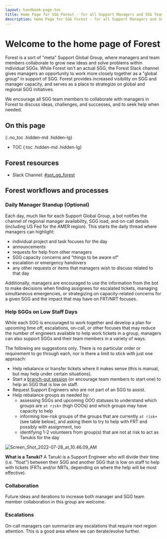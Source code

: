 ```yaml
---
layout: handbook-page-toc
title: Home Page for SGG Forest - for all Support Managers and SGG Team Members
description: Home Page for SGG Forest - for all Support Managers and SGG Team Members
---
```


# Welcome to the home page of Forest 

Forest is a sort of "meta" Support Global Group, where managers and team members collaborate to grow new ideas and solve problems within individual SGGs. While Forest isn't an actual SGG, the Forest Slack channel gives managers an opportunity to work more closely together as a "global group" in support of SGG. Forest provides increased visibility on SGG and manager capacity, and serves as a place to strategize on global and regional SGG initiatives.

We encourage all SGG team members to collaborate with managers in Forest to discuss ideas, challenges, and successes, and to seek help when needed.

## On this page
{:.no_toc .hidden-md .hidden-lg}

- TOC
{:toc .hidden-md .hidden-lg}

## Forest resources

- Slack Channel: [#spt_gg_forest](https://gitlab.slack.com/archives/C03LL7Z2291)

## Forest workflows and processes

### Daily Manager Standup (Optional)
Each day, much like for each Support Global Group, a bot notifies the channel of regional manager availability, SGG load, and on-call details (including US Fed for the AMER region). This starts the daily thread where managers can highlight:
- individual project and task focuses for the day
- announcements
- requests for help from other managers
- SGG capacity concerns and "things to be aware of"
- escalation or emergency handovers
- any other requests or items that managers wish to discuss related to that day

Additionally, managers are encouraged to use the information from the bot to make decisions when finding assignees for escalated tickets, managing simultaneous emergencies, or strategizing on capacity-related concerns for a given SGG and the impact that may have on FRT/NRT focuses.

### Help SGGs on Low Staff Days
While each SGG is encouraged to work together and develop a plan for upcoming time off, escalations, on-call, or other focuses that may reduce the number of engineers available to help work tickets in a group, managers can also support SGGs and their team members in a variety of ways.

The following are suggestions only. There is no particular order or requirement to go through each, nor is there a limit to stick with just one approach:
- Help rebalance or transfer tickets where it makes sense (this is manual, but may help under certain situations).
- Start a [branch-out session](https://about.gitlab.com/handbook/support/support-global-groups/branch-out-sessions.html) (or encourage team members to start one) to help an SGG that is low on staff.
- Request Support Engineers who are not part of an SGG to assist.
- Help rebalance groups as needed by:
    - assessing SGGs and upcoming OOO statuses to understand which groups are `at risk+` (high OOOs) and which groups may have capacity to help
    - informing low-risk groups of the groups that are currently `at risk+` (see table below), and asking them to try to help with FRT and possibly with assignment, too
    - identifying 1-2 volunteers from group(s) that are not at risk to act as Tanukis for the day
    
![Screen_Shot_2022-07-28_at_10.46.09_AM](/uploads/d4dae550b4ff0be8011e7d8ae8029cdb/Screen_Shot_2022-07-28_at_10.46.09_AM.png)

**What is a Tanuki?**
A Tanuki is a Support Engineer who will divide their time (i.e. "float") between their SGG and another SGG that is low on staff to help with tickets (FRTs and/or NRTs, depending on where the help will be most effective).


### Collaboration

Future ideas and iterations to increase both manager and SGG team member collaboration in this group are welcome.

### Escalations

On-call managers can summarize any escalations that require next region attention. This is a good area where we can iterate/evolve further.

